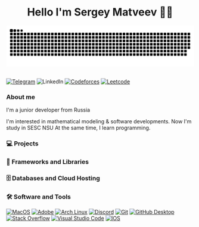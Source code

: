 <h1 align="center">Hello I'm Sergey Matveev 👋🏻 </h1>

<picture>
  <source media="(prefers-color-scheme: dark)" srcset="https://raw.githubusercontent.com/platane/platane/output/github-contribution-grid-snake-dark.svg">
  <source media="(prefers-color-scheme: light)" srcset="https://raw.githubusercontent.com/platane/platane/output/github-contribution-grid-snake.svg">
  <img alt="github contribution grid snake animation" src="https://raw.githubusercontent.com/platane/platane/output/github-contribution-grid-snake.svg">
</picture>


## 
[![Telegram](https://img.shields.io/badge/-Telegram-2CA5E0?logo=telegram&logoColor=white&style=for-the-badge)](https://t.me/ms3707)
![LinkedIn](https://img.shields.io/badge/LinkedIn-blue?logo=linkedin&logoColor=white&style=for-the-badge)
[![Codeforces](https://img.shields.io/badge/Codeforces-1F8ACB?style=for-the-badge&logo=Codeforces&logoColor=white)](https://codeforces.com/profile/Overlord393)
[![Leetcode](https://img.shields.io/badge/-LeetCode-FFA116?style=for-the-badge&logo=LeetCode&logoColor=black)](https://leetcode.com/u/overlord393/)
### About me
 I'm a junior developer from Russia 

 I'm interested in mathematical modeling & software developments. 
 Now I'm study in SESC NSU
 At the same time, I learn programming.
<h3>💻 Projects </h3>
<h3>🧰 Frameworks and Libraries</h3>
<h3>🗄️ Databases and Cloud Hosting</h3>
<p>

  <h3>🛠️ Software and Tools</h3>
  <p>
      <a href="#"><img alt="MacOS" src="https://img.shields.io/badge/macOS-000000?style=flat&logo=apple&logoColor=white"></a>
      <a href="#"><img alt="Adobe" src="https://img.shields.io/badge/Adobe-FF0000.svg?logo=adobe&logoColor=white"></a>
      <a href="#"><img alt="Arch Linux" src="https://img.shields.io/badge/Arch%20Linux-1793D1.svg?logo=arch-linux&logoColor=white"></a>
      <a href="#"><img alt="Discord" src="https://img.shields.io/badge/-Discord-5865F2.svg?logo=discord&logoColor=white"></a>
      <a href="#"><img alt="Git" src="https://img.shields.io/badge/Git-F05033.svg?logo=git&logoColor=white"></a>
      <a href="#"><img alt="GitHub Desktop" src="https://img.shields.io/badge/GitHub%20Desktop-8034A9.svg?logo=github&logoColor=white"></a>
      <a href="#"><img alt="Stack Overflow" src="https://img.shields.io/badge/-Stack%20Overflow-FE7A16?logo=stack-overflow&logoColor=white"></a>
      <a href="#"><img alt="Visual Studio Code" src="https://img.shields.io/badge/Visual%20Studio%20Code-0078d7.svg?logo=visual-studio-code&logoColor=white"></a>
      <a href="#"><img alt="IOS" src="https://img.shields.io/badge/iOS-000000?style=flat&logo=ios&logoColor=white"></a>
  </p>
</details>
